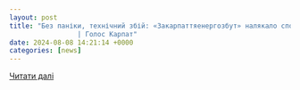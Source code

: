 ```yaml
---
layout: post
title: "Без паніки, технічний збій: «Закарпаттяенергозбут» налякало споживачів космічними цифрами.
                 | Голос Карпат"
date: 2024-08-08 14:21:14 +0000
categories: [news]
---
```


[Читати далі](https://goloskarpat.info/society/66b49ea4138e3/)
